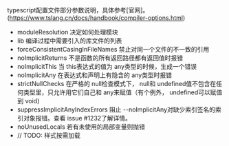 <!--
 * @Author: jweboy
 * @Date: 2019-11-01 23:21:05
 * @LastEditors: jweboy
 * @LastEditTime: 2019-11-02 23:42:27
 -->
typescript配置文件部分参数说明，具体参考[官网]。(https://www.tslang.cn/docs/handbook/compiler-options.html)

- moduleResolution 决定如何处理模块
- lib 编译过程中需要引入的库文件的列表
- forceConsistentCasingInFileNames 禁止对同一个文件的不一致的引用
- noImplicitReturns 不是函数的所有返回路径都有返回值时报错
- noImplicitThis 当 this表达式的值为 any类型的时候，生成一个错误
- noImplicitAny 在表达式和声明上有隐含的 any类型时报错
- strictNullChecks 在严格的 null检查模式下， null和 undefined值不包含在任何类型里，只允许用它们自己和 any来赋值（有个例外， undefined可以赋值到 void)
- suppressImplicitAnyIndexErrors 阻止 --noImplicitAny对缺少索引签名的索引对象报错。查看 issue #1232了解详情。
- noUnusedLocals 若有未使用的局部变量则抛错
- // TODO: 样式按需加载
